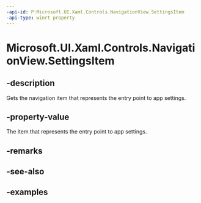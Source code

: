 ```yaml
---
-api-id: P:Microsoft.UI.Xaml.Controls.NavigationView.SettingsItem
-api-type: winrt property
---
```

<!-- Property syntax.
public object SettingsItem { get; }
-->

# Microsoft.UI.Xaml.Controls.NavigationView.SettingsItem


## -description

Gets the navigation item that represents the entry point to app settings.


## -property-value

The item that represents the entry point to app settings.


## -remarks


## -see-also


## -examples


